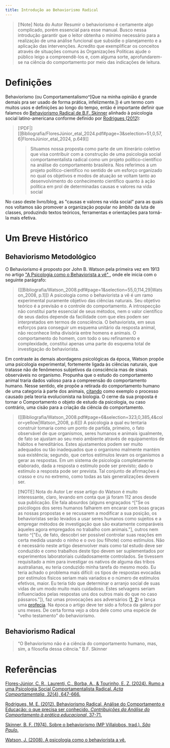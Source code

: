 ```yaml
---
title: Introdução ao Behaviorismo Radical
---
```

> [!Note] Nota do Autor
> Resumir o behaviorismo é certamente algo complicado, porém essencial para esse manual. Busco nessa introdução garantir que o leitor obtenha o mínimo necessário para a realização de uma análise funcional que subsidie o planejamento e a aplicação das intervenções. Acredito que exemplificar os conceitos através de situações comuns às Organizações Políticas ajude o público leigo a compreendê-los e, com alguma sorte, aprofundarem-se na ciência do comportamento por meio das indicações de leitura.
# Definições
Behaviorismo (ou Comportamentalismo^[Que na minha opinião é grande demais pra ser usado de forma prática, infelizmente.]) é um termo com muitos usos e definições ao longo do tempo, então é importante definir que falamos do [Behaviorismo Radical de B.F. Skinner](Skinner_1974.pdf) alinhado à psicologia social latino-americana conforme definido por [Rodrigues (2012)](FloresJúnior_etal_2024.pdf):

> [!PDF|] [[Bibliografia/FloresJúnior_etal_2024.pdf#page=3&selection=51,0,57,6|FloresJúnior_etal_2024, p.649]]
> > Situamos nossa proposta como parte de um itinerário coletivo que visa contribuir com a construção de uma psicologia social comportamentalista radical como um projeto político-científico na análise do comportamento brasileira. Nos referimos a um projeto político-científico no sentido de um esforço organizado no qual os objetivos e modos de atuação se voltam tanto ao desenvolvimento do conhecimento científico quanto à ação política em prol de determinadas causas e valores na vida social
> 
> 

No caso deste livro/blog, as "causas e valores na vida social" para as quais nos voltamos são promover a organização popular no âmbito da luta de classes, produzindo textos teóricos, ferramentas e orientações para torná-la mais efetiva.  
# Um Breve Histórico
## Behaviorismo Metodológico
O Behaviorismo é proposto por John B. Watson pela primeira vez em 1913 no artigo ["A Psicologia como o Behaviorista a vê" ](Watson_2008.pdf), onde ele inicia com o seguinte parágrafo:

> ([[Bibliografia/Watson_2008.pdf#page=1&selection=55,0,114,29|Watson_2008, p.1]])
> A psicologia como o behaviorista a vê é um ramo experimental puramente objetivo das ciências naturais. Seu objetivo teórico é a previsão e o controle do comportamento. A introspecção não constitui parte essencial de seus métodos, nem o valor científico de seus dados depende da facilidade com que eles podem ser interpretados em termos de consciência. O behaviorista, em seus esforços para conseguir um esquema unitário da resposta animal, não reconhece linha divisória entre homens e animais. O comportamento do homem, com todo o seu refinamento e complexidade, constitui apenas uma parte do esquema total de investigação do behaviorista.

Em contraste às demais abordagens psicológicas da época,  Watson propõe uma psicologia experimental, fortemente ligada às ciências naturais, que tratasse não de fenômenos subjetivos da consciência mas de sinais observáveis no organismo. Propunha que o estudo do comportamento animal traria dados valioso para a compreensão do comportamento humano. Nesse sentido, ele propõe a retirada do comportamento humano de uma categoria à parte dos animais, [citando](Bibliografia/Watson_2008.pdf#page=3&selection=268,10,304,12&color=yellow) como exemplo o processo causado pela teoria evolucionista na biologia. O cerne da sua proposta é tornar o Comportamento o objeto de estudo da psicologia, ou caso contrário, uma cisão para a criação da ciência do comportamento.

> ([[Bibliografia/Watson_2008.pdf#page=6&selection=323,0,385,4&color=yellow|Watson_2008, p.6]])
> A psicologia a qual eu tentaria construir tomaria como um ponto de partida, primeiro, o fato observável de que organismos, seres humanos e animais igualmente, de fato se ajustam ao seu meio ambiente através de equipamentos de hábitos e hereditários. Estes ajustamentos podem ser muito adequados ou tão inadequados que o organismo malmente mantém sua existência; segundo, que certos estímulos levam os organismos a gerar as respostas. Em um sistema de psicologia completamente elaborado, dada a resposta o estímulo pode ser previsto; dado o estímulo a resposta pode ser prevista. Tal conjunto de afirmações é crasso e cru no extremo, como todas as tais generalizações devem ser.

> [!NOTE] Nota do Autor
> Ler esse artigo do Watson é muito interessante, claro, levando em conta que já foram 112 anos desde sua publicação. Ele fala absurdos (alguns engraçados ^["Se os psicólogos dos seres humanos falharem em encarar com boas graças as nossas propostas e se recusarem a modificar a sua posição, os behavioristas serão levados a usar seres humanos como sujeitos e a empregar métodos de investigação que são exatamente comparáveis àqueles agora empregados no trabalho com animais."], outros nem tanto ^["Eu, de fato, descobri ser possível controlar suas reações em certa medida usando o ninho e o ovo (ou filhote) como estímulos. Não é necessário neste artigo desenvolver mais como tal estudo deve ser conduzido e como trabalhos deste tipo devem ser suplementados por experimentos laboratoriais cuidadosamente controlados. Se tivessem requisitado a mim para investigar os nativos de alguma das tribos australianas, eu teria conduzido minha tarefa do mesmo modo. Eu teria achado o problema mais difícil: os tipos de respostas evocadas por estímulos físicos seriam mais variados e o número de estímulos efetivos, maior. Eu teria tido que determinar o arranjo social de suas vidas de um modo muito mais cuidadoso. Estes selvagens seriam influenciados pelas respostas uns dos outros mais do que no caso pássaros."]), faz umas provocações aos adversários ([1](Bibliografia/Watson_2008.pdf#page=4&selection=358,0,398,11&color=note), [2](Bibliografia/Watson_2008.pdf#page=6&selection=235,16,262,24&color=note)) e lança uma [profecia](Bibliografia/Watson_2008.pdf#page=5&selection=91,10,109,43&color=note). Na época o artigo deve ter sido a fofoca da galera por uns meses. De certa forma vejo a obra dele como uma espécie de "velho testamento" do behaviorismo.
## Behaviorismo Radical
	
> “O Behaviorismo não é a ciência do comportamento humano, mas, sim, a filosofia dessa ciência.” B.F. Skinner
> 
# Referências
[Flores-Júnior, C. R., Laurenti, C., Borba, A., & Tourinho, E. Z. (2024). Rumo a uma Psicologia Social Comportamentalista Radical. _Acta Comportamentalia_, _32_(4), 647-666.](FloresJúnior_etal_2024.pdf)

[Rodrigues, M. E. (2012). Behaviorismo Radical, Análise do Comportamento e Educação: o que precisa ser conhecido. _Contribuições da Análise do Comportamento à prática educacional_, 37-71.](Rodrigues_2012.pdf)

[Skinner, B. F. (1974). Sobre o behaviorismo (MP Villalobos, trad.). _São Paulo_.](Skinner_1974.pdf)

[Watson, J. (2008). A psicologia como o behaviorista a vê.](Watson_2008.pdf)